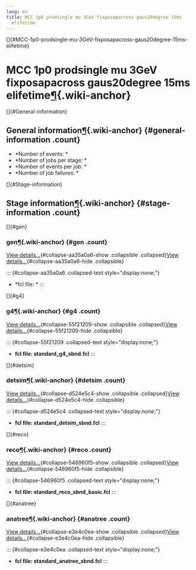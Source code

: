```yaml
---
lang: en
title: MCC 1p0 prodsingle mu 3GeV fixposapacross gaus20degree 15ms
  elifetime
---
```


[]{#MCC-1p0-prodsingle-mu-3GeV-fixposapacross-gaus20degree-15ms-elifetime}

MCC 1p0 prodsingle mu 3GeV fixposapacross gaus20degree 15ms elifetime[¶](#MCC-1p0-prodsingle-mu-3GeV-fixposapacross-gaus20degree-15ms-elifetime){.wiki-anchor}
==============================================================================================================================================================

[]{#General-information}

General information[¶](#General-information){.wiki-anchor} {#general-information .count}
----------------------------------------------------------

-   \*Number of events: \*
-   \*Number of jobs per stage: \*
-   \*Number of events per job: \*
-   \*Number of job failures: \*

[]{#Stage-information}

Stage information[¶](#Stage-information){.wiki-anchor} {#stage-information .count}
------------------------------------------------------

[]{#gen}

### gen[¶](#gen){.wiki-anchor} {#gen .count}

[View details\...](#){#collapse-aa35a0a6-show .collapsible
.collapsed}[View details\...](#){#collapse-aa35a0a6-hide .collapsible}

::: {#collapse-aa35a0a6 .collapsed-text style="display:none;"}
-   \*fcl file: \*
:::

[]{#g4}

### g4[¶](#g4){.wiki-anchor} {#g4 .count}

[View details\...](#){#collapse-55f21209-show .collapsible
.collapsed}[View details\...](#){#collapse-55f21209-hide .collapsible}

::: {#collapse-55f21209 .collapsed-text style="display:none;"}
-   **fcl file: standard\_g4\_sbnd.fcl**
:::

[]{#detsim}

### detsim[¶](#detsim){.wiki-anchor} {#detsim .count}

[View details\...](#){#collapse-d524e5c4-show .collapsible
.collapsed}[View details\...](#){#collapse-d524e5c4-hide .collapsible}

::: {#collapse-d524e5c4 .collapsed-text style="display:none;"}
-   **fcl file: standard\_detsim\_sbnd.fcl**
:::

[]{#reco}

### reco[¶](#reco){.wiki-anchor} {#reco .count}

[View details\...](#){#collapse-546960f5-show .collapsible
.collapsed}[View details\...](#){#collapse-546960f5-hide .collapsible}

::: {#collapse-546960f5 .collapsed-text style="display:none;"}
-   **fcl file: standard\_reco\_sbnd\_basic.fcl**
:::

[]{#anatree}

### anatree[¶](#anatree){.wiki-anchor} {#anatree .count}

[View details\...](#){#collapse-e3e4c0ea-show .collapsible
.collapsed}[View details\...](#){#collapse-e3e4c0ea-hide .collapsible}

::: {#collapse-e3e4c0ea .collapsed-text style="display:none;"}
-   **fcl file: standard\_anatree\_sbnd.fcl**
:::
